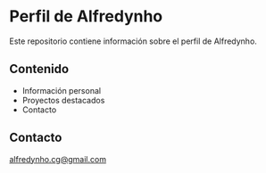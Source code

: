 # Perfil de Alfredynho

Este repositorio contiene información sobre el perfil de Alfredynho.

## Contenido

- Información personal
- Proyectos destacados
- Contacto

## Contacto

alfredynho.cg@gmail.com